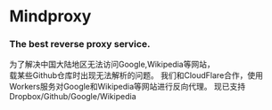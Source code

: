 # Mindproxy
### The best reverse proxy service.
为了解决中国大陆地区无法访问Google,Wikipedia等网站，  
载某些Github仓库时出现无法解析的问题。
我们和CloudFlare合作，使用Workers服务对Google和Wikipedia等网站进行反向代理。
现已支持Dropbox/Github/Google/Wikipedia
